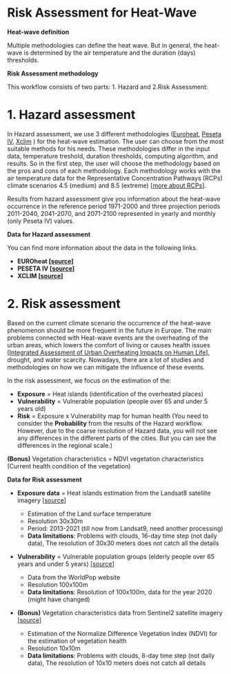 Risk Assessment for Heat-Wave 
=======================
**Heat-wave definition**

Multiple methodologies can define the heat wave. But in general, the heat-wave is determined by the air temperature and the duration (days) thresholds. 

**Risk Assessment methodology**

This workflow consists of two parts: 1. Hazard and 2.Risk Assessment:

**1. Hazard assessment**
=======================
In Hazard assessment, we use 3 different methodologies ([Euroheat](https://climate-adapt.eea.europa.eu/en/metadata/tools/euroheat-online-heatwave-forecast), [Peseta IV](https://de.wikipedia.org/wiki/Peseta_IV), [Xclim](https://xclim.readthedocs.io/en/stable/indicators.html) ) for the heat-wave estimation. The user can choose from the most suitable methods for his needs. These methodologies differ in the input data, temperature treshold, duration thresholds, computing algorithm, and results. So in the first step, the user will choose the methodology based on the pros and cons of each methodology. Each methodology works with the air temperature data for the Representative Concentration Pathways (RCPs) climate scenarios 4.5 (medium) and 8.5 (extreme) [[more about RCPs](https://en.wikipedia.org/wiki/Representative_Concentration_Pathway)]. 

Results from hazard assessment give you information about the heat-wave occurrence in the reference period 1971-2000 and three projection periods 2011-2040, 2041-2070, and 2071-2100 represented in yearly and monthly (only Peseta IV) values. 

**Data for Hazard assessment**

You can find more information about the data in the following links.

- **EUROheat [[source](https://cds.climate.copernicus.eu/cdsapp#!/dataset/sis-heat-and-cold-spells?tab=form)]**
- **PESETA IV [[source](https://cds.climate.copernicus.eu/cdsapp#!/dataset/projections-cordex-domains-single-levels?tab=form)]**
- **XCLIM [[source](https://cds.climate.copernicus.eu/cdsapp#!/dataset/projections-cordex-domains-single-levels?tab=form)]**

**2. Risk assessment** 
=======================
Based on the current climate scenario the occurrence of the heat-wave phenomenon should be more frequent in the future in Europe. The main problems connected with Heat-wave events are the overheating of the urban areas, which lowers the comfort of living or causes health issues [[Integrated Assessment of Urban Overheating Impacts on Human Life](https://agupubs.onlinelibrary.wiley.com/doi/10.1029/2022EF002682)], drought, and water scarcity. Nowadays, there are a lot of studies and methodologies on how we can mitigate the influence of these events. 

In the risk assessment, we focus on the estimation of the:

- **Exposure** = Heat islands (identification of the overheated places)
- **Vulnerability** = Vulnerable population (people over 65 and under 5 years old)
- **Risk** = Exposure x Vulnerability map for human health (You need to consider the **Probability** from the results of the Hazard workflow. However, due to the coarse resolution of Hazard data, you will not see any differences in the different parts of the cities. But you can see the differences in the regional scale.)

**(Bonus)** Vegetation characteristics = NDVI vegetation characteristics (Current health condition of the vegetation)

**Data for Risk assessment**

- **Exposure data** = Heat islands estimation from the Landsat8 satellite imagery [[source]()]
  - Estimation of the Land surface temperature
  - Resolution 30x30m
  - Period: 2013-2021 (till now from Landsat9, need another processing)
  - **Data limitations**: Problems with clouds, 16-day time step (not daily data), The resolution of 30x30 meters does not catch all    the details   

- **Vulnerability** = Vulnerable population groups (elderly people over 65 years and under 5 years) [[source]()]
  - Data from the WorldPop website
  - Resolution 100x100m
  - **Data limitations**: Resolution of 100x100m, data for the year 2020 (might have changed)

- **(Bonus)** Vegetation characteristics data from Sentinel2 satellite imagery [[source]()]
  - Estimation of the Normalize Difference Vegetation Index (NDVI) for the estimation of vegetation health
  - Resolution 10x10m 
  - **Data limitations**: Problems with clouds, 8-day time step (not daily data), The resolution of 10x10 meters does not catch all     details
